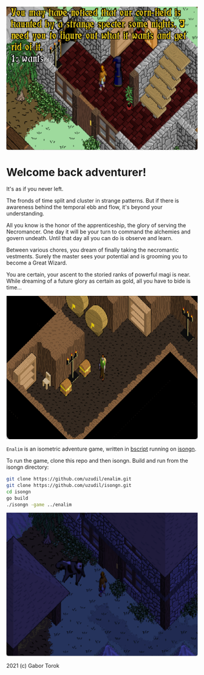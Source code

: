 ![aaa](images/screens/sc8.png)

# Welcome back adventurer!
It's as if you never left. 

The fronds of time split and cluster in strange patterns. But if there is awareness behind the temporal ebb and flow, it's beyond your understanding.

All you know is the honor of the apprenticeship, the glory of serving the Necromancer. One day it will be your turn to command the alchemies and govern undeath. Until that day all you can do is observe and learn.

Between various chores, you dream of finally taking the necromantic vestments. Surely the master sees your potential and is grooming you to become a Great Wizard. 

You are certain, your ascent to the storied ranks of powerful magi is near. While dreaming of a future glory as certain as gold, all you have to bide is time...

![aaa](images/screens/sc4.png)

`Enalim` is an isometric adventure game, written in [bscript](https://github.com/uzudil/benji4000/wiki/LanguageFeatures) running on [isongn](https://github.com/uzudil/isongn).

To run the game, clone this repo and then isongn. Build and run from the isongn directory:
```bash
git clone https://github.com/uzudil/enalim.git
git clone https://github.com/uzudil/isongn.git
cd isongn
go build
./isongn -game ../enalim
```
![aaa](images/screens/sc7.png)

2021 (c) Gabor Torok



